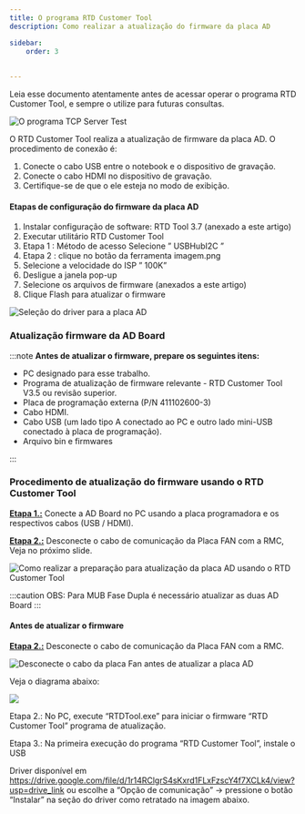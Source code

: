 ```yaml
---
title: O programa RTD Customer Tool
description: Como realizar a atualização do firmware da placa AD

sidebar:
    order: 3
 
 
---
```


[comment]: <> (Documentação online para o aplicativo Interface de Comando Eletromidia)
[comment]: <> (Criado por Alexandre de Abreu - alexandre.abreu@eletromidia.com.br)
[comment]: <> (Data : 17/06/2024)

Leia esse documento atentamente antes de acessar operar o programa RTD Customer Tool, e sempre o utilize para futuras consultas.


![O programa TCP Server Test](https://i.imgur.com/cbcLzR6.jpeg)
 
O RTD Customer Tool realiza a atualização de firmware da placa AD. O procedimento de conexão é:

1. Conecte o cabo USB entre o notebook e o dispositivo de gravação.
2. Conecte o cabo HDMI no dispositivo de gravação.
3. Certifique-se de que o ele esteja no modo de exibição.

#### Etapas de configuração do firmware da placa AD

1. Instalar configuração de software: RTD Tool 3.7 (anexado a este artigo)
2. Executar utilitário RTD Customer Tool
3. Etapa 1 : Método de acesso Selecione ” USBHubI2C ”
4. Etapa 2 : clique no botão da ferramenta imagem.png
5. Selecione  a velocidade do ISP ” 100K”
6. Desligue a janela pop-up
7. Selecione os arquivos de firmware (anexados a este artigo)
8. Clique Flash para atualizar o firmware

![Seleção do driver para a placa AD](https://i.imgur.com/Ovoaizd.jpeg)

### Atualização firmware da AD Board

:::note
<b>Antes de atualizar o firmware, prepare os seguintes itens:</b>
- PC designado para esse trabalho.
- Programa de atualização de firmware relevante - RTD Customer Tool V3.5 ou revisão superior.
- Placa de programação externa (P/N 411102600-3)
- Cabo HDMI.
- Cabo USB (um lado tipo A conectado ao PC e outro lado mini-USB conectado à placa de programação).
- Arquivo bin e firmwares 

:::

 
### Procedimento de atualização do firmware usando o RTD Customer Tool

<b><u>Etapa 1.:</b></u> Conecte a AD Board no PC usando a placa programadora e os respectivos cabos (USB /
HDMI).

<b><u>Etapa 2.:</b></u> Desconecte o cabo de comunicação da Placa FAN com a RMC, Veja no próximo slide.

![Como realizar a preparação para atualização da placa AD usando o RTD Customer Tool](https://i.imgur.com/q8cNG8N.png)

:::caution
OBS: Para MUB Fase Dupla é
necessário atualizar as duas
AD Board
:::

#### Antes de atualizar o firmware
<b><u>Etapa 2.:</b></u> Desconecte o cabo de comunicação da Placa FAN com a RMC.

![Desconecte o cabo da placa Fan antes de atualizar a placa AD](https://i.imgur.com/tlXLTw4.png)

Veja o diagrama abaixo:

![](https://i.imgur.com/SyxnhO3.png)

Etapa 2.: No PC, execute “RTDTool.exe” para iniciar o firmware “RTD Customer Tool” programa de atualização.

Etapa 3.: Na primeira execução do programa “RTD Customer Tool”, instale o USB

Driver disponível em
https://drive.google.com/file/d/1r14RClgrS4sKxrd1FLxFzscY4f7XCLk4/view?usp=drive_link ou escolhe a “Opção de comunicação” → pressione o botão “Instalar” na seção do driver como retratado na imagem abaixo.